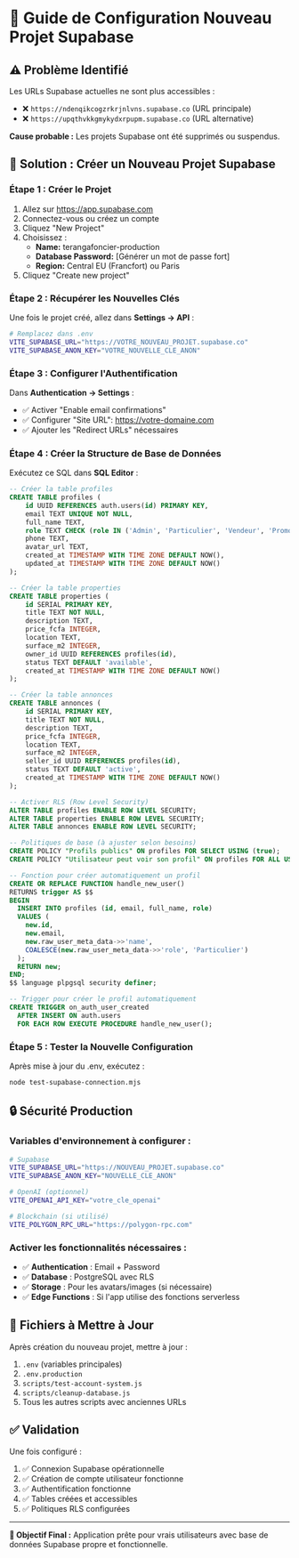 # 🔧 Guide de Configuration Nouveau Projet Supabase

## ⚠️ Problème Identifié
Les URLs Supabase actuelles ne sont plus accessibles :
- ❌ `https://ndenqikcogzrkrjnlvns.supabase.co` (URL principale)  
- ❌ `https://upqthvkkgmykydxrpupm.supabase.co` (URL alternative)

**Cause probable :** Les projets Supabase ont été supprimés ou suspendus.

## 🎯 Solution : Créer un Nouveau Projet Supabase

### Étape 1 : Créer le Projet
1. Allez sur https://app.supabase.com
2. Connectez-vous ou créez un compte
3. Cliquez "New Project"
4. Choisissez :
   - **Name:** terangafoncier-production
   - **Database Password:** [Générer un mot de passe fort]
   - **Region:** Central EU (Francfort) ou Paris
5. Cliquez "Create new project"

### Étape 2 : Récupérer les Nouvelles Clés
Une fois le projet créé, allez dans **Settings → API** :

```bash
# Remplacez dans .env
VITE_SUPABASE_URL="https://VOTRE_NOUVEAU_PROJET.supabase.co"
VITE_SUPABASE_ANON_KEY="VOTRE_NOUVELLE_CLE_ANON"
```

### Étape 3 : Configurer l'Authentification
Dans **Authentication → Settings** :
- ✅ Activer "Enable email confirmations"
- ✅ Configurer "Site URL": https://votre-domaine.com
- ✅ Ajouter les "Redirect URLs" nécessaires

### Étape 4 : Créer la Structure de Base de Données

Exécutez ce SQL dans **SQL Editor** :

```sql
-- Créer la table profiles
CREATE TABLE profiles (
    id UUID REFERENCES auth.users(id) PRIMARY KEY,
    email TEXT UNIQUE NOT NULL,
    full_name TEXT,
    role TEXT CHECK (role IN ('Admin', 'Particulier', 'Vendeur', 'Promoteur', 'Banque', 'Notaire', 'Mairie')) DEFAULT 'Particulier',
    phone TEXT,
    avatar_url TEXT,
    created_at TIMESTAMP WITH TIME ZONE DEFAULT NOW(),
    updated_at TIMESTAMP WITH TIME ZONE DEFAULT NOW()
);

-- Créer la table properties
CREATE TABLE properties (
    id SERIAL PRIMARY KEY,
    title TEXT NOT NULL,
    description TEXT,
    price_fcfa INTEGER,
    location TEXT,
    surface_m2 INTEGER,
    owner_id UUID REFERENCES profiles(id),
    status TEXT DEFAULT 'available',
    created_at TIMESTAMP WITH TIME ZONE DEFAULT NOW()
);

-- Créer la table annonces
CREATE TABLE annonces (
    id SERIAL PRIMARY KEY,
    title TEXT NOT NULL,
    description TEXT,
    price_fcfa INTEGER,
    location TEXT,
    surface_m2 INTEGER,
    seller_id UUID REFERENCES profiles(id),
    status TEXT DEFAULT 'active',
    created_at TIMESTAMP WITH TIME ZONE DEFAULT NOW()
);

-- Activer RLS (Row Level Security)
ALTER TABLE profiles ENABLE ROW LEVEL SECURITY;
ALTER TABLE properties ENABLE ROW LEVEL SECURITY;
ALTER TABLE annonces ENABLE ROW LEVEL SECURITY;

-- Politiques de base (à ajuster selon besoins)
CREATE POLICY "Profils publics" ON profiles FOR SELECT USING (true);
CREATE POLICY "Utilisateur peut voir son profil" ON profiles FOR ALL USING (auth.uid() = id);

-- Fonction pour créer automatiquement un profil
CREATE OR REPLACE FUNCTION handle_new_user() 
RETURNS trigger AS $$
BEGIN
  INSERT INTO profiles (id, email, full_name, role)
  VALUES (
    new.id, 
    new.email,
    new.raw_user_meta_data->>'name',
    COALESCE(new.raw_user_meta_data->>'role', 'Particulier')
  );
  RETURN new;
END;
$$ language plpgsql security definer;

-- Trigger pour créer le profil automatiquement
CREATE TRIGGER on_auth_user_created
  AFTER INSERT ON auth.users
  FOR EACH ROW EXECUTE PROCEDURE handle_new_user();
```

### Étape 5 : Tester la Nouvelle Configuration

Après mise à jour du .env, exécutez :
```bash
node test-supabase-connection.mjs
```

## 🔒 Sécurité Production

### Variables d'environnement à configurer :
```bash
# Supabase
VITE_SUPABASE_URL="https://NOUVEAU_PROJET.supabase.co"
VITE_SUPABASE_ANON_KEY="NOUVELLE_CLE_ANON"

# OpenAI (optionnel)
VITE_OPENAI_API_KEY="votre_cle_openai"

# Blockchain (si utilisé)
VITE_POLYGON_RPC_URL="https://polygon-rpc.com"
```

### Activer les fonctionnalités nécessaires :
- ✅ **Authentication** : Email + Password
- ✅ **Database** : PostgreSQL avec RLS
- ✅ **Storage** : Pour les avatars/images (si nécessaire)
- ✅ **Edge Functions** : Si l'app utilise des fonctions serverless

## 📝 Fichiers à Mettre à Jour

Après création du nouveau projet, mettre à jour :
1. `.env` (variables principales)
2. `.env.production` 
3. `scripts/test-account-system.js`
4. `scripts/cleanup-database.js`
5. Tous les autres scripts avec anciennes URLs

## ✅ Validation

Une fois configuré :
1. ✅ Connexion Supabase opérationnelle
2. ✅ Création de compte utilisateur fonctionne
3. ✅ Authentification fonctionne
4. ✅ Tables créées et accessibles
5. ✅ Politiques RLS configurées

---

**🎯 Objectif Final :** Application prête pour vrais utilisateurs avec base de données Supabase propre et fonctionnelle.